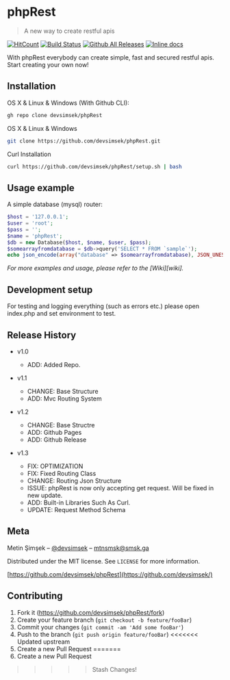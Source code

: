 # phpRest

> A new way to create restful apis

[![HitCount](http://hits.dwyl.com/devsimsek/phpRest.svg)](http://hits.dwyl.com/devsimsek/phpRest)
[![Build Status](https://travis-ci.com/devsimsek/phpRest.png?branch=master)](https://travis-ci.com/devsimsek/phpRest)
[![Github All Releases](https://img.shields.io/github/downloads/devsimsek/phpRest/total.svg)]()
[![Inline docs](http://inch-ci.org/github/devsimsek/phpRest.svg?branch=master)](http://inch-ci.org/github/devsimsek/phpRest)

With phpRest everybody can create simple, fast and secured restful apis. Start creating your own now!

## Installation

OS X & Linux & Windows (With Github CLI):

```sh
gh repo clone devsimsek/phpRest
```

OS X & Linux & Windows

```sh
git clone https://github.com/devsimsek/phpRest.git
```

Curl Installation

```sh
curl https://github.com/devsimsek/phpRest/setup.sh | bash
```

## Usage example

A simple database (mysql) router:

```php
$host = '127.0.0.1';
$user = 'root';
$pass = '';
$name = 'phpRest';
$db = new Database($host, $name, $user, $pass);
$somearrayfromdatabase = $db->query('SELECT * FROM `sample`');
echo json_encode(array("database" => $somearrayfromdatabase), JSON_UNESCAPED_UNICODE);

```

_For more examples and usage, please refer to the [Wiki][wiki]._

## Development setup

For testing and logging everything (such as errors etc.) please open index.php and set environment to test.

## Release History

* v1.0
    * ADD: Added Repo.
* v1.1
    * CHANGE: Base Structure
    * ADD: Mvc Routing System
* v1.2
    * CHANGE: Base Structre
    * ADD: Github Pages
    * ADD: Github Release

* v1.3
    * FIX: OPTIMIZATION
    * FIX: Fixed Routing Class
    * CHANGE: Routing Json Structure
    * ISSUE: phpRest is now only accepting get request. Will be fixed in new update.
    * ADD: Built-in Libraries Such As Curl.
    * UPDATE: Request Method Schema

## Meta

Metin Şimşek – [@devsimsek](https://smsk.me/) – mtnsmsk@smsk.ga

Distributed under the MIT license. See ``LICENSE`` for more information.

[https://github.com/devsimsek/phpRest](https://github.com/devsimsek/)

## Contributing

1. Fork it (<https://github.com/devsimsek/phpRest/fork>)
2. Create your feature branch (`git checkout -b feature/fooBar`)
3. Commit your changes (`git commit -am 'Add some fooBar'`)
4. Push to the branch (`git push origin feature/fooBar`)
   <<<<<<< Updated upstream
5. Create a new Pull Request =======
5. Create a new Pull Request

> > > > > Stash Changes!